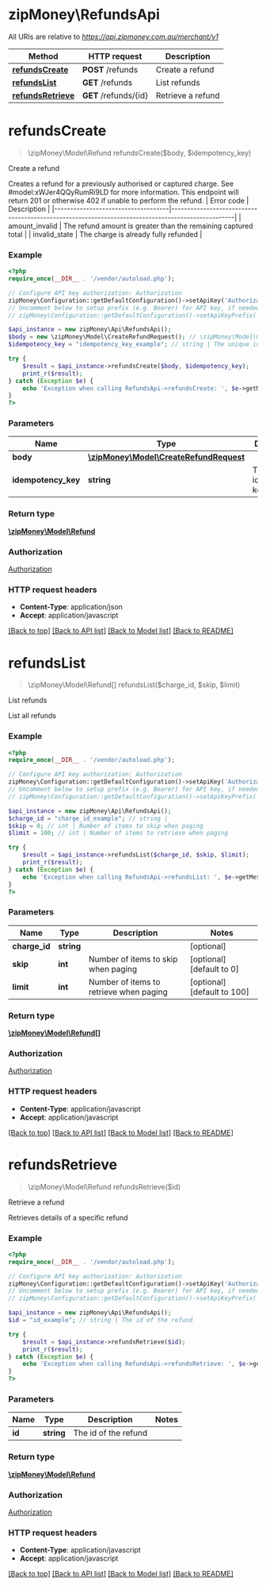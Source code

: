 # zipMoney\RefundsApi

All URIs are relative to *https://api.zipmoney.com.au/merchant/v1*

Method | HTTP request | Description
------------- | ------------- | -------------
[**refundsCreate**](RefundsApi.md#refundsCreate) | **POST** /refunds | Create a refund
[**refundsList**](RefundsApi.md#refundsList) | **GET** /refunds | List refunds
[**refundsRetrieve**](RefundsApi.md#refundsRetrieve) | **GET** /refunds/{id} | Retrieve a refund


# **refundsCreate**
> \zipMoney\Model\Refund refundsCreate($body, $idempotency_key)

Create a refund

Creates a refund for a previously authorised or captured charge. See #model:xWJer4QQyRumRi9LD for more information.  This endpoint will return 201 or otherwise 402 if unable to perform the refund.   | Error code | Description | |------------------------------------|--------------------------------------------------------------------------------------------------| | amount_invalid | The refund amount is greater than the remaining captured total | | invalid_state | The charge is already fully refunded |

### Example
```php
<?php
require_once(__DIR__ . '/vendor/autoload.php');

// Configure API key authorization: Authorization
zipMoney\Configuration::getDefaultConfiguration()->setApiKey('Authorization', 'YOUR_API_KEY');
// Uncomment below to setup prefix (e.g. Bearer) for API key, if needed
// zipMoney\Configuration::getDefaultConfiguration()->setApiKeyPrefix('Authorization', 'Bearer');

$api_instance = new zipMoney\Api\RefundsApi();
$body = new \zipMoney\Model\CreateRefundRequest(); // \zipMoney\Model\CreateRefundRequest | 
$idempotency_key = "idempotency_key_example"; // string | The unique idempotency key.

try {
    $result = $api_instance->refundsCreate($body, $idempotency_key);
    print_r($result);
} catch (Exception $e) {
    echo 'Exception when calling RefundsApi->refundsCreate: ', $e->getMessage(), PHP_EOL;
}
?>
```

### Parameters

Name | Type | Description  | Notes
------------- | ------------- | ------------- | -------------
 **body** | [**\zipMoney\Model\CreateRefundRequest**](../Model/\zipMoney\Model\CreateRefundRequest.md)|  | [optional]
 **idempotency_key** | **string**| The unique idempotency key. | [optional]

### Return type

[**\zipMoney\Model\Refund**](../Model/Refund.md)

### Authorization

[Authorization](../../README.md#Authorization)

### HTTP request headers

 - **Content-Type**: application/json
 - **Accept**: application/javascript

[[Back to top]](#) [[Back to API list]](../../README.md#documentation-for-api-endpoints) [[Back to Model list]](../../README.md#documentation-for-models) [[Back to README]](../../README.md)

# **refundsList**
> \zipMoney\Model\Refund[] refundsList($charge_id, $skip, $limit)

List refunds

List all refunds

### Example
```php
<?php
require_once(__DIR__ . '/vendor/autoload.php');

// Configure API key authorization: Authorization
zipMoney\Configuration::getDefaultConfiguration()->setApiKey('Authorization', 'YOUR_API_KEY');
// Uncomment below to setup prefix (e.g. Bearer) for API key, if needed
// zipMoney\Configuration::getDefaultConfiguration()->setApiKeyPrefix('Authorization', 'Bearer');

$api_instance = new zipMoney\Api\RefundsApi();
$charge_id = "charge_id_example"; // string | 
$skip = 0; // int | Number of items to skip when paging
$limit = 100; // int | Number of items to retrieve when paging

try {
    $result = $api_instance->refundsList($charge_id, $skip, $limit);
    print_r($result);
} catch (Exception $e) {
    echo 'Exception when calling RefundsApi->refundsList: ', $e->getMessage(), PHP_EOL;
}
?>
```

### Parameters

Name | Type | Description  | Notes
------------- | ------------- | ------------- | -------------
 **charge_id** | **string**|  | [optional]
 **skip** | **int**| Number of items to skip when paging | [optional] [default to 0]
 **limit** | **int**| Number of items to retrieve when paging | [optional] [default to 100]

### Return type

[**\zipMoney\Model\Refund[]**](../Model/Refund.md)

### Authorization

[Authorization](../../README.md#Authorization)

### HTTP request headers

 - **Content-Type**: application/javascript
 - **Accept**: application/javascript

[[Back to top]](#) [[Back to API list]](../../README.md#documentation-for-api-endpoints) [[Back to Model list]](../../README.md#documentation-for-models) [[Back to README]](../../README.md)

# **refundsRetrieve**
> \zipMoney\Model\Refund refundsRetrieve($id)

Retrieve a refund

Retrieves details of a specific refund

### Example
```php
<?php
require_once(__DIR__ . '/vendor/autoload.php');

// Configure API key authorization: Authorization
zipMoney\Configuration::getDefaultConfiguration()->setApiKey('Authorization', 'YOUR_API_KEY');
// Uncomment below to setup prefix (e.g. Bearer) for API key, if needed
// zipMoney\Configuration::getDefaultConfiguration()->setApiKeyPrefix('Authorization', 'Bearer');

$api_instance = new zipMoney\Api\RefundsApi();
$id = "id_example"; // string | The id of the refund

try {
    $result = $api_instance->refundsRetrieve($id);
    print_r($result);
} catch (Exception $e) {
    echo 'Exception when calling RefundsApi->refundsRetrieve: ', $e->getMessage(), PHP_EOL;
}
?>
```

### Parameters

Name | Type | Description  | Notes
------------- | ------------- | ------------- | -------------
 **id** | **string**| The id of the refund |

### Return type

[**\zipMoney\Model\Refund**](../Model/Refund.md)

### Authorization

[Authorization](../../README.md#Authorization)

### HTTP request headers

 - **Content-Type**: application/javascript
 - **Accept**: application/javascript

[[Back to top]](#) [[Back to API list]](../../README.md#documentation-for-api-endpoints) [[Back to Model list]](../../README.md#documentation-for-models) [[Back to README]](../../README.md)

